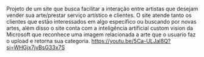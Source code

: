 Projeto de um site que busca facilitar a interação entre artistas que desejam vender sua arte/prestar serviço artístico e clientes. 
O site atende tanto os clientes que estão interessados em algo específico ou buscando por novas artes, além disso o site conta com a inteligência artificial custom vision da Microsoft que reconhece uma imagem relacionada a arte que o usuario faz o upload e retorna sua categoria. 
https://youtu.be/5Ca-ULJal8Q?si=WHGjx7jvBsG33x7S
